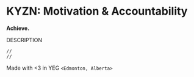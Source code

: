# KYZN: Motivation & Accountability

**Achieve.**

DESCRIPTION

```
//
//
```

Made with <3 in YEG `<Edmonton, Alberta>`
